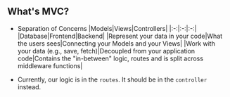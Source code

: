 ## What's MVC?

- Separation of Concerns
  |Models|Views|Controllers|
  |:-:|:-:|:-:|
  |Database|Frontend|Backend|
  |Represent your data in your code|What the users sees|Connecting your Models and your Views|
  |Work with your data (e.g., save, fetch)|Decoupled from your application code|Contains the "in-between" logic, routes and is split across middleware functions|

- Currently, our logic is in the `routes`. It should be in the `controller` instead.


